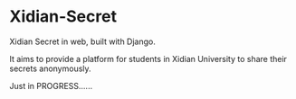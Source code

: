 Xidian-Secret
=============

Xidian Secret in web, built with Django. 

It aims to provide a platform for students in Xidian University to share their secrets anonymously.

Just in PROGRESS......
